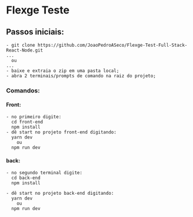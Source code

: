   # Flexge Teste

  ## Passos iniciais: 
    - git clone https://github.com/JoaoPedroASeco/Flexge-Test-Full-Stack-React-Node.git
    ...
      ou
    ...
    - baixe e extraia o zip em uma pasta local;
    - abra 2 terminais/prompts de comando na raiz do projeto;
  ### Comandos:
  #### Front:
    - no primeiro digite: 
      cd front-end
      npm install
    - dê start no projeto front-end digitando:
      yarn dev
        ou
      npm run dev

  #### back:
    - no segundo terminal digite:
      cd back-end
      npm install 

    - dê start no projeto back-end digitando:
      yarn dev
        ou
      npm run dev